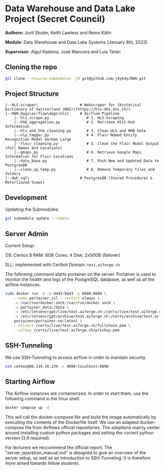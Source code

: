 # Data Warehouse and Data Lake Project (Secret Council)

**Authors:** Jorit Studer, Keith Lawless and Remo Kälin

**Module:** Data Warehouse and Data Lake Systems (January 8th, 2023)

**Supervisor:** Aigul Kaskina, José Mancera and Luis Terán


## Cloning the repo

````bash
git clone --recurse-submodules -j8 git@github.com:j4yk4y/DWH.git
````

## Project Structure

```
|--HLS-scraper\                   # Webscraper for [Historical Dictionary of Switzerland (HDS)](https://hls-dhs-dss.ch/)
|--DWH_dags\airflow\dags\hls\     # Airflow Pipeline
    |--hls_scrape.py                 # 1. HLS-Scraping
    |--hhb_aggregation.py            # 2. Retrieve Hist-Hub Information
    |--hls_and_hhb_cleaning.py       # 3. Clean HLS and HHB Data
    |--nlp_tagger.py                 # 4. Flair Named Entity Recognition Model German Large
    |--flair_cleaning.py             # 5. Clean the Flair Model Output (Full Names and Locations)
    |--gmaps.py                      # 6. Retrieve Google Maps Information for Flair Locations
    |--data_base.py                  # 7. Push New and Updated Data to PostgresDB
    |--clean_up_temp.py              # 8. Remove temporary files and folders
|--dwh_sql\                       # PostgresDB (Stored Procedures & Materliazed Views)
```

## Development

Updating the Submodules:

````bash
git submodule update --remote
````

## Server Admin

Current Setup:

OS: Centos 8
RAM: 8GB
Cores: 4
Disk: 2x50GB (failover)

SLL: implemented with Certbot
Domain: `test.aiforge.ch`

The following command starts portainer on the server. Portainer is used to monitor the health and logs of the PostgreSQL database, as well as all the airflow instances.

````bash
sudo docker run -d -p 9443:9443 -p 8000:8000 \
    --name portainer_ssl --restart always \
    -v /var/run/docker.sock:/var/run/docker.sock \
    -v portainer_data:/data \
    -v /etc/letsencrypt/live/test.aiforge.ch:/certs/live/test.aiforge.ch:ro \
    -v /etc/letsencrypt/archive/test.aiforge.ch:/certs/archive/test.aiforge.ch:ro \
    portainer/portainer-ce:latest \
    --sslcert /certs/live/test.aiforge.ch/fullchain.pem \
    --sslkey /certs/live/test.aiforge.ch/privkey.pem
````

## SSH-Tunneling

We use SSH-Tunneling to access airflow in order to maintain security.

````bash
ssh centos@86.119.36.239 -L 9090:localhost:9090
````

## Starting Airflow

The Airflow instances are containerized. In order to start them, use the following command in the linux shell:

````bash
docker compose up -d
````

This will call the docker-compose file and build the image automatically by executing the contents of the Dockerfile itself. We use an adapted docker-compose file from Airflows official repositories. The adaptions mainly center around installing custom python packages and setting the correct python version (3.9 required).

For lecturers we reccommend the official report. The "server_operation_manual.md" is designed to give an overview of the server setup, as well as an introduction to SSH-Tunneling. It is therefore more aimed towards fellow students. 

